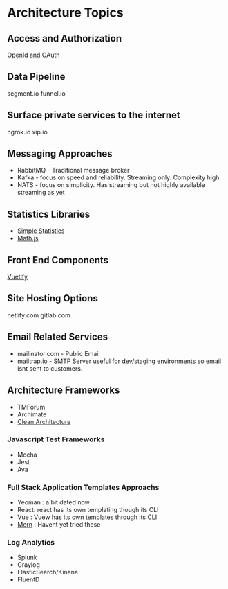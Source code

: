 # Architecture Topics

## Access and Authorization

[OpenId and OAuth](https://www.youtube.com/watch?v=996OiexHze0)

## Data Pipeline

segment.io
funnel.io

## Surface private services to the internet

ngrok.io xip.io

## Messaging Approaches

- RabbitMQ - Traditional message broker
- Kafka - focus on speed and reliability. Streaming only.  Complexity high
- NATS - focus on simplicity. Has streaming but not highly available streaming as yet

## Statistics Libraries

- [Simple Statistics](https://simplestatistics.org)
- [Math.js](http://mathjs.org/)

## Front End Components

[Vuetify](https://vuetify.com)


## Site Hosting Options
netlify.com
gitlab.com

## Email Related Services

- mailinator.com - Public Email
- mailtrap.io - SMTP Server useful for dev/staging environments so email isnt sent to customers.

## Architecture Frameworks

- TMForum
- Archimate
- [Clean Architecture](https://blog.cleancoder.com/uncle-bob/2012/08/13/the-clean-architecture.html)


### Javascript Test Frameworks
- Mocha
- Jest
- Ava


### Full Stack Application Templates Approachs
- Yeoman : a bit dated now
- React: react has its own templating  though its CLI
- Vue : Vuew has its own templates through its CLI
- [Mern](https://mern.io) : Havent yet tried these


### Log Analytics
- Splunk
- Graylog
- ElasticSearch/Kinana
- FluentD

